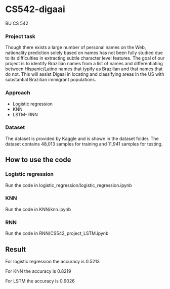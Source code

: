 # CS542-digaai
BU CS 542
### Project task
Though there exists a large number of personal names on the Web, nationality prediction solely based on names has not been fully studied due to its difficulties in extracting subtle character level features. The goal of our project is to identify Brazilian names from a list of names and differentiating between Hispanic/Latino names that typify as Brazilian and that names that do not. This will assist Digaai in locating and classifying areas in the US with substantial Brazilian immigrant populations.

### Approach
 - Logistic regression
 - KNN
 - LSTM- RNN

### Dataset
The dataset is provided by Kaggle and is shown in the dataset folder. The dataset contains 48,013 samples for training and 11,941 samples for testing.

## How to use the code
### Logistic regression
Run the code in logistic_regression/logistic_regression.ipynb
### KNN
Run the code in KNN/knn.ipynb
### RNN
Run the code in RNN/CS542_project_LSTM.ipynb

## Result
For logistic regression the accuracy is 0.5213

For KNN the accuracy is 0.8219

For LSTM the accuracy is 0.9026
